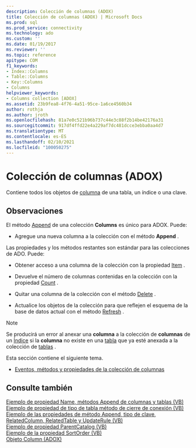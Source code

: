 ```yaml
---
description: Colección de columnas (ADOX)
title: Colección de columnas (ADOX) | Microsoft Docs
ms.prod: sql
ms.prod_service: connectivity
ms.technology: ado
ms.custom: ''
ms.date: 01/19/2017
ms.reviewer: ''
ms.topic: reference
apitype: COM
f1_keywords:
- Index::Columns
- Table::Columns
- Key::Columns
- Columns
helpviewer_keywords:
- Columns collection [ADOX]
ms.assetid: 23b9fea8-4f76-4a51-95ce-1a6ce4560b34
author: rothja
ms.author: jroth
ms.openlocfilehash: 81a7e0c521b96b737c44e3c88f2b14be42176a31
ms.sourcegitcommit: 917df4ffd22e4a229af7dc481dcce3ebba0aa4d7
ms.translationtype: MT
ms.contentlocale: es-ES
ms.lasthandoff: 02/10/2021
ms.locfileid: "100050275"
---
```

# <a name="columns-collection-adox"></a>Colección de columnas (ADOX)
Contiene todos los objetos de [columna](./column-object-adox.md) de una tabla, un índice o una clave.  
  
## <a name="remarks"></a>Observaciones  
 El método [Append](./append-method-adox-columns.md) de una colección **Columns** es único para ADOX. Puede:  
  
-   Agregue una nueva columna a la colección con el método **Append** .  
  
 Las propiedades y los métodos restantes son estándar para las colecciones de ADO. Puede:  
  
-   Obtener acceso a una columna de la colección con la propiedad [Item](../ado-api/item-property-ado.md) .  
  
-   Devuelve el número de columnas contenidas en la colección con la propiedad [Count](../ado-api/count-property-ado.md) .  
  
-   Quitar una columna de la colección con el método [Delete](./delete-method-adox-collections.md) .  
  
-   Actualice los objetos de la colección para que reflejen el esquema de la base de datos actual con el método [Refresh](../ado-api/refresh-method-ado.md) .  
  
> [!NOTE]
>  Se producirá un error al anexar una **columna** a la colección de **columnas** de un [Índice](./index-object-adox.md) si la **columna** no existe en una [tabla](./table-object-adox.md) que ya esté anexada a la colección de [tablas](./tables-collection-adox.md) .  
  
 Esta sección contiene el siguiente tema.  
  
-   [Eventos, métodos y propiedades de la colección de columnas](./columns-collection-properties-methods-and-events.md)  
  
## <a name="see-also"></a>Consulte también  
 [Ejemplo de propiedad Name, métodos Append de columnas y tablas (VB)](./columns-and-tables-append-methods-name-property-example-vb.md)   
 [Ejemplo de propiedad de tipo de tabla método de cierre de conexión (VB)](./connection-close-method-table-type-property-example-vb.md)   
 [Ejemplo de las propiedades de método Append, tipo de clave, RelatedColumn, RelatedTable y UpdateRule (VB)](./keys-append-method-key-type-relatedcolumn-relatedtable-example-vb.md)   
 [Ejemplo de propiedad ParentCatalog (VB)](./parentcatalog-property-example-vb.md)   
 [Ejemplo de la propiedad SortOrder (VB)](./sortorder-property-example-vb.md)   
 [Objeto Column (ADOX)](./column-object-adox.md)